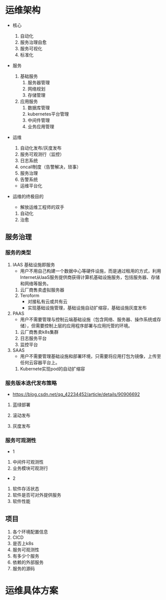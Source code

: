 # 运维架构
- 核心
    1. 自动化
    2. 服务治理自愈
    3. 服务可视化
    4. 标准化
    
- 服务
    1. 基础服务
        1. 服务器管理
        1. 网络规划
        3. 存储管理
    2. 应用服务
        1. 数据库管理
        2. kubernetes平台管理
        3. 中间件管理
        4. 业务应用管理

- 运维
    1. 自动化发布/灰度发布
    2. 服务可观测行（监控）
    3. 日志系统
    4. oncall制度（告警解决，琐事）
    5. 服务治理
    6. 告警系统
    - 运维平台化

- 运维的终极目的
    - 解放运维工程师的双手
    1. 自动化
    2. 治愈
## 服务治理
### 服务的类型
1. IAAS 基础设施即服务
    - 用户不用自己构建一个数据中心等硬件设施，而是通过租用的方式，利用 Internet从IaaS服务提供商获得计算机基础设施服务，包括服务器、存储和网络等服务。
    1. 云厂商售卖虚拟服务器
    2. Teroform 
        - 对接私有云或共有云
        - 实现基础设施管理，基础设施自动扩缩容，基础设施灰度发布
2. PAAS
    - 用户不需要管理与控制云端基础设施（包含网络、服务器、操作系统或存储），但需要控制上层的应用程序部署与应用托管的环境。
    1. 云厂商售卖k8s集群
    2. 日志服务平台
    3. 监控平台
3. SAAS 
    - 用户不需要管理基础设施和部署环境，只需要将应用打包为镜像，上传至任何云容器平台上。
    1. Kubernete实现pod的自动扩缩容

### 服务版本迭代发布策略
- https://blog.csdn.net/qq_42234452/article/details/90906692

1. 蓝绿部署

2. 滚动发布

3. 灰度发布

### 服务可观测性
- 1
1. 中间件可观测性
2. 业务模块可观测行
- 2
1. 软件存活状态
2. 软件是否可对外提供服务
3. 软件性能

## 项目
1. 各个环境配置信息
2. CICD
3. 是否上k8s
4. 服务可观测性
5. 有多少个服务
6. 依赖的外部服务
7. 服务的源码

# 运维具体方案